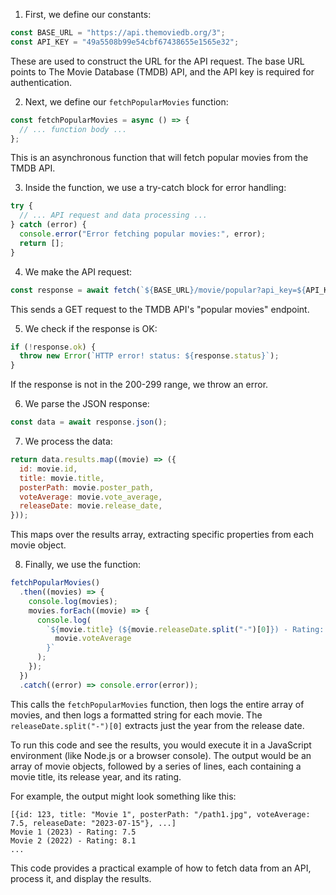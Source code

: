 1. First, we define our constants:

```javascript
const BASE_URL = "https://api.themoviedb.org/3";
const API_KEY = "49a5508b99e54cbf67438655e1565e32";
```

These are used to construct the URL for the API request. The base URL points to The Movie Database (TMDB) API, and the API key is required for authentication.

2. Next, we define our `fetchPopularMovies` function:

```javascript
const fetchPopularMovies = async () => {
  // ... function body ...
};
```

This is an asynchronous function that will fetch popular movies from the TMDB API.

3. Inside the function, we use a try-catch block for error handling:

```javascript
try {
  // ... API request and data processing ...
} catch (error) {
  console.error("Error fetching popular movies:", error);
  return [];
}
```

4. We make the API request:

```javascript
const response = await fetch(`${BASE_URL}/movie/popular?api_key=${API_KEY}`);
```

This sends a GET request to the TMDB API's "popular movies" endpoint.

5. We check if the response is OK:

```javascript
if (!response.ok) {
  throw new Error(`HTTP error! status: ${response.status}`);
}
```

If the response is not in the 200-299 range, we throw an error.

6. We parse the JSON response:

```javascript
const data = await response.json();
```

7. We process the data:

```javascript
return data.results.map((movie) => ({
  id: movie.id,
  title: movie.title,
  posterPath: movie.poster_path,
  voteAverage: movie.vote_average,
  releaseDate: movie.release_date,
}));
```

This maps over the results array, extracting specific properties from each movie object.

8. Finally, we use the function:

```javascript
fetchPopularMovies()
  .then((movies) => {
    console.log(movies);
    movies.forEach((movie) => {
      console.log(
        `${movie.title} (${movie.releaseDate.split("-")[0]}) - Rating: ${
          movie.voteAverage
        }`
      );
    });
  })
  .catch((error) => console.error(error));
```

This calls the `fetchPopularMovies` function, then logs the entire array of movies, and then logs a formatted string for each movie. The `releaseDate.split("-")[0]` extracts just the year from the release date.

To run this code and see the results, you would execute it in a JavaScript environment (like Node.js or a browser console). The output would be an array of movie objects, followed by a series of lines, each containing a movie title, its release year, and its rating.

For example, the output might look something like this:

```
[{id: 123, title: "Movie 1", posterPath: "/path1.jpg", voteAverage: 7.5, releaseDate: "2023-07-15"}, ...]
Movie 1 (2023) - Rating: 7.5
Movie 2 (2022) - Rating: 8.1
...
```

This code provides a practical example of how to fetch data from an API, process it, and display the results.
